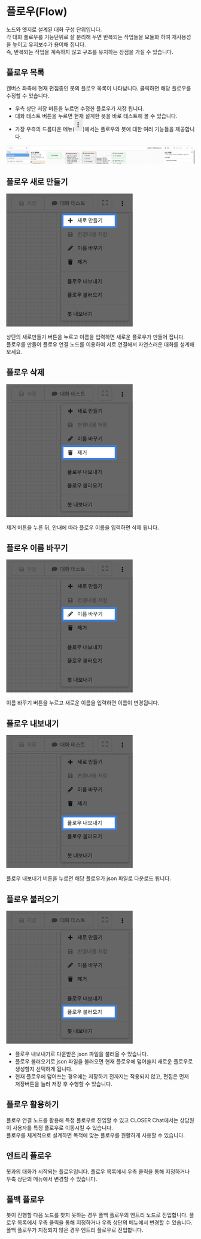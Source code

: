 # 플로우\(Flow\)

노드와 엣지로 설계된 대화 구성 단위입니다.  
각 대화 플로우를 기능단위로 잘 분리해 두면 반복되는 작업들을 모듈화 하여 재사용성을 높이고 유지보수가 용이해 집니다.  
즉, 반복되는 작업을 계속하지 않고 구조를 유지하는 장점을 가질 수 있습니다.

## 플로우 목록    <a id="flow-list"></a>

캔버스 좌측에 현재 편집중인 봇의 플로우 목록이 나타납니다. 클릭하면 해당 플로우를 수정할 수 있습니다.

* 우측 상단 저장 버튼을 누르면 수정한 플로우가 저장 됩니다. 
* 대화 테스트 버튼을 누르면 현재 설계한 봇을 바로 테스트해 볼 수 있습니다.
* 가장 우측의 드롭다운 메뉴\(![](../../.gitbook/assets/dropdown.png)\)에서는 플로우와 봇에 대한 여러 기능들을 제공합니다.

![](../../.gitbook/assets/flow_editor_.png)

## 플로우 새로 만들기    <a id="new-flow"></a>

![](../../.gitbook/assets/guide_flow_new.png)

상단의 새로만들기 버튼을 누르고 이름을 입력하면 새로운 플로우가 만들어 집니다.  
플로우를 만들어 플로우 연결 노드를 이용하여 서로 연결해서 자연스러운 대화를 설계해 보세요.

## 플로우 삭제    <a id="delete-flow"></a>

![](../../.gitbook/assets/guide_flow_delete.png)

제거 버튼을 누른 뒤, 안내에 따라 플로우 이름을 입력하면 삭제 됩니다.

## 플로우 이름 바꾸기    <a id="change-flow-name"></a>

![](../../.gitbook/assets/guide_flow_edit_name.png)

이름 바꾸기 버튼을 누르고 새로운 이름을 입력하면 이름이 변경됩니다.

## 플로우 내보내기    <a id="export-flow"></a>

![](../../.gitbook/assets/guide_flow_edit_.png)

플로우 내보내기 버튼을 누르면 해당 플로우가 json 파일로 다운로드 됩니다.

## 플로우 불러오기    <a id="import-flow"></a>

![](../../.gitbook/assets/guide_flow_edit_%20%281%29.png)

* 플로우 내보내기로 다운받은 json 파일을 불러올 수 있습니다.
* 플로우 불러오기로 json 파일을 불러오면 현재 플로우에 덮어쓸지 새로운 플로우로 생성할지 선택하게 됩니다.
* 현재 플로우에 덮어쓰는 경우에는 저장하기 전까지는 적용되지 않고, 편집은 먼저 저장버튼을 눌러 저장 후 수행할 수 있습니다.

## 플로우 활용하기    <a id="uses-flow"></a>

플로우 연결 노드를 활용해 특정 플로우로 진입할 수 있고 CLOSER Chat에서는 상담원이 사용자를 특정 플로우로 이동시킬 수 있습니다.  
플로우를 체계적으로 설계하면 목적에 맞는 플로우를 원활하게 사용할 수 있습니다.

## 엔트리 플로우  <a id="entry-flow"></a>

봇과의 대화가 시작되는 플로우입니다. 플로우 목록에서 우측 클릭을 통해 지정하거나 우측 상단의 메뉴에서 변경할 수 있습니다.

## 폴백 플로우  <a id="fallback-flow"></a>

봇이 진행할 다음 노드를 찾지 못하는 경우 폴백 플로우의 엔트리 노드로 진입합니다. 플로우 목록에서 우측 클릭을 통해 지정하거나 우측 상단의 메뉴에서 변경할 수 있습니다. 폴백 플로우가 지정되지 않은 경우 엔트리 플로우로 진입합니다.

